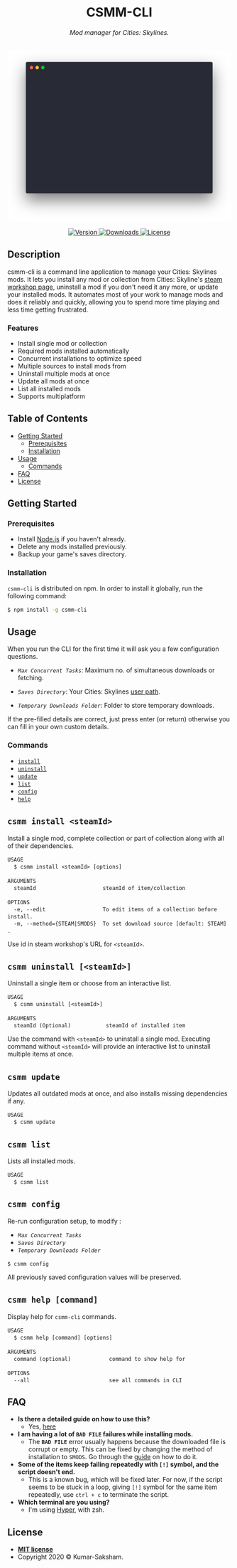 <!-- omit in toc -->
<h1 align="center">CSMM-CLI</h1>

<h6 align="center">Mod manager for Cities: Skylines.</h6>

<p align="center">
<img src="./demo/demo.svg" width="700"/>
</p>

<p align="center">
<a href="https://npmjs.com/package/csmm-cli">
    <img alt="Version" src="https://img.shields.io/npm/v/csmm-cli?style=flat-square">
  </a>
  <a href="https://www.npmjs.com/package/csmm-cli">
    <img alt="Downloads" src="https://img.shields.io/npm/dt/csmm-cli?style=flat-square">
  </a>
  <a href="https://github.com/Kumar-Saksham/CSMM-CLI/blob/master/package.json">
    <img alt="License" src="https://img.shields.io/npm/l/csmm-cli?style=flat-square">
  </a>
</p>

<!-- omit in toc -->
## Description

csmm-cli is a command line application to manage your Cities: Skylines mods. It lets you install any mod or collection from Cities: Skyline's [steam workshop page](https://steamcommunity.com/app/255710/workshop/), uninstall a mod if you don't need it any more, or update your installed mods. It automates most of your work to manage mods and does it reliably and quickly, allowing you to spend more time playing and less time getting frustrated.

<!-- omit in toc -->
### Features

* Install single mod or collection
* Required mods installed automatically
* Concurrent installations to optimize speed
* Multiple sources to install mods from
* Uninstall multiple mods at once
* Update all mods at once
* List all installed mods
* Supports multiplatform

<!-- omit in toc -->
## Table of Contents

* [Getting Started](#getting-started)
  * [Prerequisites](#prerequisites)
  * [Installation](#installation)
* [Usage](#usage)
  * [Commands](#commands)
* [FAQ](#faq)
* [License](#license)

## Getting Started

### Prerequisites

* Install  [Node.js](https://nodejs.org/en/download/ "NodeJS download page") if you haven't already.
* Delete any mods installed previously.
* Backup your game's saves directory.

### Installation
<!-- installation -->
`csmm-cli` is distributed on npm. In order to install it globally, run the following command:

```bash
$ npm install -g csmm-cli
```

## Usage

When you run the CLI for the first time it will ask you a few configuration questions.

* *`Max Concurrent Tasks`*: Maximum no. of simultaneous downloads or fetching.

* *`Saves Directory`*: Your Cities: Skylines [user path](https://skylines.paradoxwikis.com/User_path).
* *`Temporary Downloads Folder`*: Folder to store temporary downloads.

If the pre-filled details are correct, just press enter (or return) otherwise you can fill in your own custom details.

### Commands
<!-- commands -->
* [`install`](#csmm-install-steamid)
* [`uninstall`](#csmm-uninstall)
* [`update`](#csmm-update)
* [`list`](#csmm-list)
* [`config`](#csmm-config)
* [`help`](#csmm-help-command)

<!-- omit in toc -->
## `csmm install <steamId>`

Install a single mod, complete collection or part of collection along with all of their dependencies.

```
USAGE
  $ csmm install <steamId> [options]

ARGUMENTS
  steamId                     steamId of item/collection

OPTIONS
  -e, --edit                  To edit items of a collection before install.
  -m, --method={STEAM|SMODS}  To set download source [default: STEAM] .
```

Use id in steam workshop's URL for `<steamId>`.

<!-- omit in toc -->
## `csmm uninstall [<steamId>]`

Uninstall a single item or choose from an interactive list.

```
USAGE
  $ csmm uninstall [<steamId>]

ARGUMENTS
  steamId (Optional)           steamId of installed item
```

Use the command with `<steamId>` to uninstall a single mod. Executing command without `<steamId>` will provide an interactive list to uninstall multiple items at once.

<!-- omit in toc -->
## `csmm update`

Updates all outdated mods at once, and also installs missing dependencies if any.

```
USAGE
  $ csmm update
```

<!-- omit in toc -->
## `csmm list`

Lists all installed mods.

```
USAGE
  $ csmm list
```

<!-- omit in toc -->
## `csmm config`

Re-run configuration setup, to modify :

* *`Max Concurrent Tasks`*
* *`Saves Directory`*
* *`Temporary Downloads Folder`*

```
$ csmm config
```

All previously saved configuration values will be preserved.

<!-- omit in toc -->
## `csmm help [command]`

Display help for `csmm-cli` commands.

```
USAGE
  $ csmm help [command] [options]

ARGUMENTS
  command (optional)            command to show help for

OPTIONS
  --all                         see all commands in CLI
```


<!-- commandsstop -->

## FAQ

* **Is there a detailed guide on how to use this?**
  * Yes, [here](guide/detailed.md)
* **I am having a lot of `BAD FILE` failures while installing mods.**
  * The **`BAD FILE`** error usually happens because the downloaded file is corrupt or empty. This can be fixed by changing the method of installation to `SMODS`. Go through the [guide](guide/detailed.md) on how to do it.
* **Some of the items keep failing repeatedly with `[!]` symbol, and the script doesn't end.**
  * This is a known bug, which will be fixed later. For now, if the script seems to be stuck in a loop, giving `[!]` symbol for the same item repeatedly, use `ctrl + c` to terminate the script.
* **Which terminal are you using?**
  * I'm using [Hyper](https://hyper.is/), with zsh.

## License

* **[MIT license](./LICENSE)**
* Copyright 2020 © Kumar-Saksham.